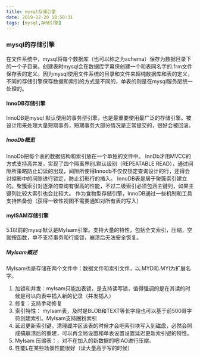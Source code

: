 ```yaml
---
title: mysql存储引擎
date: 2019-12-20 18:50:31
tags: [mysql,存储引擎]
---
```

### mysql的存储引擎
在文件系统中，mysql将每个数据库（也可以称之为schema）保存为数据目录下的一个子目录。创建表时mysql会在数据库字幕侠创建一个和表同名字的.frm文件保存表的定义。因为mysql使用文件系统的目录和文件来超纯数据库和表的定义，不同的存储引擎保存数据和索引的方式是不同的，单表的则是在mysql服务层统一处理的。

#### InnoDB存储引擎
InnoDB是mysql 默认使用的事务型引擎，也是最重要使用最广泛的存储引擎。被设计用来处理大量短期事务，短期事务大部分情况是正常提交的，很好会被回滚。

##### InooDb概览
InnoDb把每个表的数据结构和索引放在一个单独的文件中。
InnDb才用MVCC的方式支持高并发，实现了四个隔离界别.默认级别（REPEATABLE READ），通过间隙所策略防止幻读的出现，间隙所使得Innodb不仅仅锁定查询设计的行，还得会对缩影中的间隙进行锁定，防止幻影行的插入。
InnoDB表是居于聚簇索引建立的。聚簇索引对逐渐的查询有很高的性能，不过二级索引必须包涵主键列，如果主键列比较大索引也会比较大。
作为食物型存储引擎，InnoDB通过一些机制和工具支持热备份（获得一致性视图不需要通知对所有表的写入）

#### myISAM存储引擎
5.1以前的mysql默认是MyIsam引擎。支持大量的特性，包括全文索引，压缩，空就按函数，单不支持事务和行级锁，崩溃后无法安全恢复。

##### MyIsam概述
MyIsam也是存储在两个文件中：数据文件和索引文件，以.MYD和.MYI为扩展名字。
1. 加锁和并发：myIsam只能加表锁，是支持读写锁，值得强调的是在其读的时候是可以向表中插入新的记录（并发插入）
2. 修复：支持手动修复
3. 索引特性：  myIsam表，及时是BLOB和TEXT等长字段也可以基于前500哥字符创建索引。MyIsam支持圈粉索引
4. 延迟更新索引键，清理缓冲区该表的时候才会吧索引块写入到磁盘，必然会照成搞崩溃后的重建，可以再全局设置和单表设置设置延迟更新索引键的特性。
5. MyIsam 压缩表：，对不在加入的新数据的吧IAO进行压缩。
6. 性能L在某些场景性能很好（读大量高于写的时候）